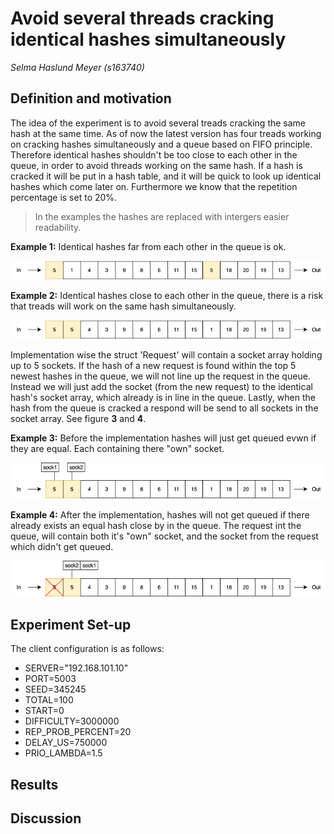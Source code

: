 # Avoid several threads cracking identical hashes simultaneously 
*Selma Haslund Meyer (s163740)*

## Definition and motivation
The idea of the experiment is to avoid several treads cracking the same hash at the same time. As of now the latest version has four treads working on cracking hashes simultaneously and a queue based on FIFO principle. Therefore identical hashes shouldn't be too close to each other in the queue, in order to avoid threads working on the same hash. If a hash is cracked it will be put in a hash table, and it will be quick to look up identical hashes which come later on. Furthermore we know that the repetition percentage is set to 20%.  

> In the examples the hashes are replaced with intergers easier readability. 

**Example 1:** Identical hashes far from each other in the queue is ok.


![](https://raw.githubusercontent.com/SelmaMeyer/Billeder_02159/master/queueOK.png)

**Example 2:** Identical hashes close to each other in the queue, there is a risk that treads will work on the same hash simultaneously. 


![](https://raw.githubusercontent.com/SelmaMeyer/Billeder_02159/master/QueueSKOD.png)

Implementation wise the struct 'Request' will contain a socket array holding up to 5 sockets. If the hash of a new request is found within the top 5 newest hashes in the queue, we will not line up the request in the queue. Instead we will just add the socket (from the new request) to the identical hash's socket array, which already is in line in the queue. Lastly, when the hash from the queue is cracked a respond will be send to all sockets in the socket array. See figure **3** and **4**.

**Example 3:** Before the implementation hashes will just get queued evwn if they are equal. Each containing there "own" socket.

![](https://raw.githubusercontent.com/SelmaMeyer/Billeder_02159/master/QueueSock.png)
 
 **Example 4:** After the implementation, hashes will not get queued if there already exists an equal hash close by in the queue. The request int the queue, will contain both it's "own" socket, and the socket from the request which didn't get queued.
 
![](https://raw.githubusercontent.com/SelmaMeyer/Billeder_02159/master/QueueSockArray.png)

## Experiment Set-up

The client configuration is as follows:

- SERVER="192.168.101.10"
- PORT=5003
- SEED=345245
- TOTAL=100
- START=0
- DIFFICULTY=3000000
- REP_PROB_PERCENT=20
- DELAY_US=750000
- PRIO_LAMBDA=1.5

## Results

## Discussion

